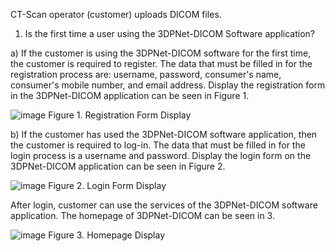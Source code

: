 CT-Scan operator (customer) uploads DICOM files.

1) Is the first time a user using the 3DPNet-DICOM Software application?

a) If the customer is using the 3DPNet-DICOM software for the first time, the customer is required to register. The data that must be filled in for the registration process are: username, password, consumer's name, consumer's mobile number, and email address. Display the registration form in the 3DPNet-DICOM application can be seen in Figure 1.

![image](https://user-images.githubusercontent.com/57787279/73622825-2be48e80-466d-11ea-97e1-7797338a3c66.png)
Figure 1. Registration Form Display

b) If the customer has used the 3DPNet-DICOM software application, then the customer is required to log-in. The data that must be filled in for the login process is a username and password. Display the login form on the 3DPNet-DICOM application can be seen in Figure 2.

![image](https://user-images.githubusercontent.com/57787279/73623413-76ffa100-466f-11ea-9aab-a94dcf97d4f1.png)
Figure 2. Login Form Display

After login, customer can use the services of the 3DPNet-DICOM software application. The homepage of 3DPNet-DICOM can be seen in 3. 

![image](https://user-images.githubusercontent.com/57787279/73623890-40c32100-4671-11ea-8f64-eb3f947a20c1.png)
Figure 3. Homepage Display
